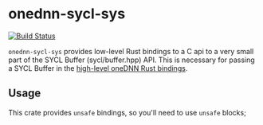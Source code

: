 # onednn-sycl-sys

[![Build Status](https://github.com/boydjohnson/onednn-sycl-sys/actions/workflows/ci.yml/badge.svg)](https://github.com/boydjohnson/onednn-sycl-sys/actions/workflows/ci.yml)

`onednn-sycl-sys` provides low-level Rust bindings to a C api to a very small part of the SYCL Buffer (sycl/buffer.hpp) API. This is necessary for passing a SYCL Buffer in the [high-level oneDNN Rust bindings](http://github.com/boydjohnson/onednnl-rs).


## Usage

This crate provides `unsafe` bindings, so you'll need to use `unsafe` blocks;
